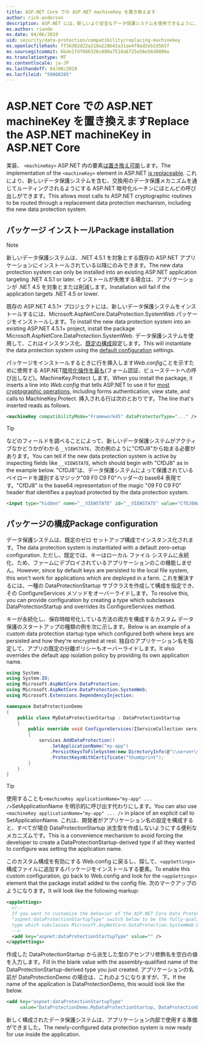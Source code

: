 ```yaml
---
title: ASP.NET Core での ASP.NET machineKey を置き換えます
author: rick-anderson
description: ASP.NET には、新しいより安全なデータ保護システムを使用できるように、machineKey を交換する方法を説明します。
ms.author: riande
ms.date: 04/06/2019
uid: security/data-protection/compatibility/replacing-machinekey
ms.openlocfilehash: ff36382d22a218a228b42a31ae4f8ad2eb2d5b5f
ms.sourcegitcommit: 6bde1fdf686326c080a7518a6725e56e56d8886e
ms.translationtype: MT
ms.contentlocale: ja-JP
ms.lasthandoff: 04/08/2019
ms.locfileid: "59068285"
---
```

# <a name="replace-the-aspnet-machinekey-in-aspnet-core"></a><span data-ttu-id="3dc67-103">ASP.NET Core での ASP.NET machineKey を置き換えます</span><span class="sxs-lookup"><span data-stu-id="3dc67-103">Replace the ASP.NET machineKey in ASP.NET Core</span></span>

<a name="compatibility-replacing-machinekey"></a>

<span data-ttu-id="3dc67-104">実装、 `<machineKey>` ASP.NET 内の要素[は置き換え可能](https://blogs.msdn.microsoft.com/webdev/2012/10/23/cryptographic-improvements-in-asp-net-4-5-pt-2/)します。</span><span class="sxs-lookup"><span data-stu-id="3dc67-104">The implementation of the `<machineKey>` element in ASP.NET [is replaceable](https://blogs.msdn.microsoft.com/webdev/2012/10/23/cryptographic-improvements-in-asp-net-4-5-pt-2/).</span></span> <span data-ttu-id="3dc67-105">これにより、新しいデータ保護システムを含む、交換用のデータ保護メカニズムを通じてルーティングされるようにする ASP.NET 暗号化ルーチンにほとんどの呼び出しができます。</span><span class="sxs-lookup"><span data-stu-id="3dc67-105">This allows most calls to ASP.NET cryptographic routines to be routed through a replacement data protection mechanism, including the new data protection system.</span></span>

## <a name="package-installation"></a><span data-ttu-id="3dc67-106">パッケージ インストール</span><span class="sxs-lookup"><span data-stu-id="3dc67-106">Package installation</span></span>

> [!NOTE]
> <span data-ttu-id="3dc67-107">新しいデータ保護システムは、.NET 4.5.1 を対象とする既存の ASP.NET アプリケーションにインストールされている以降にのみできます。</span><span class="sxs-lookup"><span data-stu-id="3dc67-107">The new data protection system can only be installed into an existing ASP.NET application targeting .NET 4.5.1 or later.</span></span> <span data-ttu-id="3dc67-108">インストールが失敗する場合は、アプリケーションが .NET 4.5 を対象とまたは削減します。</span><span class="sxs-lookup"><span data-stu-id="3dc67-108">Installation will fail if the application targets .NET 4.5 or lower.</span></span>

<span data-ttu-id="3dc67-109">既存の ASP.NET 4.5.1+ プロジェクトには、新しいデータ保護システムをインストールするには、Microsoft.AspNetCore.DataProtection.SystemWeb パッケージをインストールします。</span><span class="sxs-lookup"><span data-stu-id="3dc67-109">To install the new data protection system into an existing ASP.NET 4.5.1+ project, install the package Microsoft.AspNetCore.DataProtection.SystemWeb.</span></span> <span data-ttu-id="3dc67-110">データ保護システムを使用して、これはインスタンス化、[既定の構成](xref:security/data-protection/configuration/default-settings)設定します。</span><span class="sxs-lookup"><span data-stu-id="3dc67-110">This will instantiate the data protection system using the [default configuration](xref:security/data-protection/configuration/default-settings) settings.</span></span>

<span data-ttu-id="3dc67-111">パッケージをインストールするときに行を挿入します*Web.config*ことを示すために使用する ASP.NET[暗号化操作を最も](https://blogs.msdn.microsoft.com/webdev/2012/10/23/cryptographic-improvements-in-asp-net-4-5-pt-2/)(フォーム認証、ビューステートへの呼び出しなど)。MachineKey.Protect します。</span><span class="sxs-lookup"><span data-stu-id="3dc67-111">When you install the package, it inserts a line into *Web.config* that tells ASP.NET to use it for [most cryptographic operations](https://blogs.msdn.microsoft.com/webdev/2012/10/23/cryptographic-improvements-in-asp-net-4-5-pt-2/), including forms authentication, view state, and calls to MachineKey.Protect.</span></span> <span data-ttu-id="3dc67-112">挿入される行は次のとおりです。</span><span class="sxs-lookup"><span data-stu-id="3dc67-112">The line that's inserted reads as follows.</span></span>

```xml
<machineKey compatibilityMode="Framework45" dataProtectorType="..." />
```

>[!TIP]
> <span data-ttu-id="3dc67-113">などのフィールドを調べることによって、新しいデータ保護システムがアクティブなかどうかがわかる`__VIEWSTATE`、次の例のように"CfDJ8"から始まる必要があります。</span><span class="sxs-lookup"><span data-stu-id="3dc67-113">You can tell if the new data protection system is active by inspecting fields like `__VIEWSTATE`, which should begin with "CfDJ8" as in the example below.</span></span> <span data-ttu-id="3dc67-114">"CfDJ8"は、データ保護システムによって保護されているペイロードを識別するマジック"09 F0 C9 F0"ヘッダーの base64 表現です。</span><span class="sxs-lookup"><span data-stu-id="3dc67-114">"CfDJ8" is the base64 representation of the magic "09 F0 C9 F0" header that identifies a payload protected by the data protection system.</span></span>

```html
<input type="hidden" name="__VIEWSTATE" id="__VIEWSTATE" value="CfDJ8AWPr2EQPTBGs3L2GCZOpk..." />
```

## <a name="package-configuration"></a><span data-ttu-id="3dc67-115">パッケージの構成</span><span class="sxs-lookup"><span data-stu-id="3dc67-115">Package configuration</span></span>

<span data-ttu-id="3dc67-116">データ保護システムは、既定のゼロ セットアップ構成でインスタンス化されます。</span><span class="sxs-lookup"><span data-stu-id="3dc67-116">The data protection system is instantiated with a default zero-setup configuration.</span></span> <span data-ttu-id="3dc67-117">ただし、既定では、キーはローカル ファイル システムに永続化、ため、ファームにデプロイされているアプリケーションのこの機能しません。</span><span class="sxs-lookup"><span data-stu-id="3dc67-117">However, since by default keys are persisted to the local file system, this won't work for applications which are deployed in a farm.</span></span> <span data-ttu-id="3dc67-118">これを解決するには、一種の DataProtectionStartup サブクラスを作成して構成を指定でき、その ConfigureServices メソッドをオーバーライドします。</span><span class="sxs-lookup"><span data-stu-id="3dc67-118">To resolve this, you can provide configuration by creating a type which subclasses DataProtectionStartup and overrides its ConfigureServices method.</span></span>

<span data-ttu-id="3dc67-119">キーが永続化し、保存時暗号化している方法の両方を構成するカスタム データ保護のスタートアップの種類の例を次に示します。</span><span class="sxs-lookup"><span data-stu-id="3dc67-119">Below is an example of a custom data protection startup type which configured both where keys are persisted and how they're encrypted at rest.</span></span> <span data-ttu-id="3dc67-120">独自のアプリケーション名を指定して、アプリの既定の分離ポリシーもオーバーライドします。</span><span class="sxs-lookup"><span data-stu-id="3dc67-120">It also overrides the default app isolation policy by providing its own application name.</span></span>

```csharp
using System;
using System.IO;
using Microsoft.AspNetCore.DataProtection;
using Microsoft.AspNetCore.DataProtection.SystemWeb;
using Microsoft.Extensions.DependencyInjection;

namespace DataProtectionDemo
{
    public class MyDataProtectionStartup : DataProtectionStartup
    {
        public override void ConfigureServices(IServiceCollection services)
        {
            services.AddDataProtection()
                .SetApplicationName("my-app")
                .PersistKeysToFileSystem(new DirectoryInfo(@"\\server\share\myapp-keys\"))
                .ProtectKeysWithCertificate("thumbprint");
        }
    }
}
```

>[!TIP]
> <span data-ttu-id="3dc67-121">使用することも`<machineKey applicationName="my-app" ... />`SetApplicationName を明示的に呼び出す代わりにします。</span><span class="sxs-lookup"><span data-stu-id="3dc67-121">You can also use `<machineKey applicationName="my-app" ... />` in place of an explicit call to SetApplicationName.</span></span> <span data-ttu-id="3dc67-122">これは、開発者がアプリケーション名の設定を構成すると、すべてが場合 DataProtectionStartup 派生型を作成しないようにする便利なメカニズムです。</span><span class="sxs-lookup"><span data-stu-id="3dc67-122">This is a convenience mechanism to avoid forcing the developer to create a DataProtectionStartup-derived type if all they wanted to configure was setting the application name.</span></span>

<span data-ttu-id="3dc67-123">このカスタム構成を有効にする Web.config に戻るし、探して、`<appSettings>`構成ファイルに追加するパッケージをインストールする要素。</span><span class="sxs-lookup"><span data-stu-id="3dc67-123">To enable this custom configuration, go back to Web.config and look for the `<appSettings>` element that the package install added to the config file.</span></span> <span data-ttu-id="3dc67-124">次のマークアップのようになります。</span><span class="sxs-lookup"><span data-stu-id="3dc67-124">It will look like the following markup:</span></span>

```xml
<appSettings>
  <!--
  If you want to customize the behavior of the ASP.NET Core Data Protection stack, set the
  "aspnet:dataProtectionStartupType" switch below to be the fully-qualified name of a
  type which subclasses Microsoft.AspNetCore.DataProtection.SystemWeb.DataProtectionStartup.
  -->
  <add key="aspnet:dataProtectionStartupType" value="" />
</appSettings>
```

<span data-ttu-id="3dc67-125">作成した DataProtectionStartup から派生した型のアセンブリ修飾名を空白の値を入力します。</span><span class="sxs-lookup"><span data-stu-id="3dc67-125">Fill in the blank value with the assembly-qualified name of the DataProtectionStartup-derived type you just created.</span></span> <span data-ttu-id="3dc67-126">アプリケーションの名前が DataProtectionDemo の場合は、これのようになりますが、下。</span><span class="sxs-lookup"><span data-stu-id="3dc67-126">If the name of the application is DataProtectionDemo, this would look like the below.</span></span>

```xml
<add key="aspnet:dataProtectionStartupType"
     value="DataProtectionDemo.MyDataProtectionStartup, DataProtectionDemo" />
```

<span data-ttu-id="3dc67-127">新しく構成されたデータ保護システムは、アプリケーション内部で使用する準備ができました。</span><span class="sxs-lookup"><span data-stu-id="3dc67-127">The newly-configured data protection system is now ready for use inside the application.</span></span>
